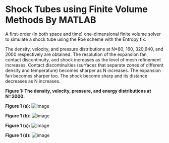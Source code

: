 # Shock Tubes using Finite Volume Methods By MATLAB

A first-order (in both space and time) one-dimensional finite volume solver to simulate a shock tube using the Roe scheme with the Entropy fix.

The density, velocity, and pressure distributions at N=80, 160, 320,640, and 2000 respectively are obtained.
The resolution of the expansion fan, contact discontinuity, and shock increases as the level of mesh refinement increases. Contact discontinuities (surfaces that separate zones of different density and temperature) becomes sharper as N increases. The expansion fan becomes sharper too. The shock become sharp and its distance decreases as N increases.

**Figure 1: The density, velocity, pressure, and energy distributions at N=2000.**

**Figure 1 (a):** ![image](https://user-images.githubusercontent.com/89004966/152659958-a77a1f4d-99aa-4df6-84ab-58600bfc3b93.png)

**Figure 1 (b):** ![image](https://user-images.githubusercontent.com/89004966/152659973-706f80b0-ec6d-4244-bf3a-c2cbe9fa4dd0.png)

**Figure 1 (c):** ![image](https://user-images.githubusercontent.com/89004966/152659984-64386b35-a451-49ef-824c-0cb391c0915f.png)

**Figure 1 (d):** ![image](https://user-images.githubusercontent.com/89004966/152659991-77088f11-86cc-4977-a077-91a36a72786d.png)
#




